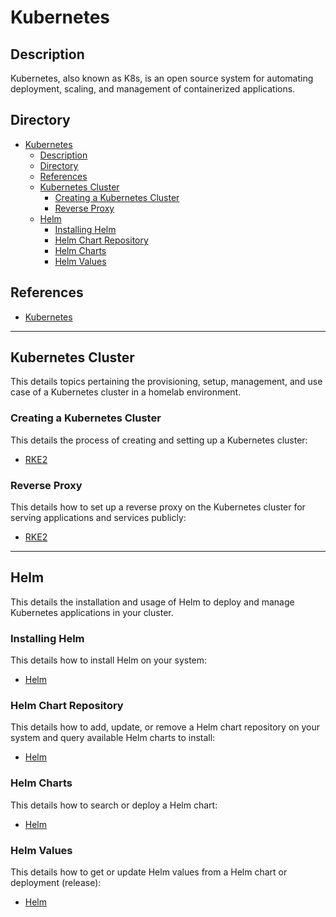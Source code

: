 # Kubernetes

## Description

Kubernetes, also known as K8s, is an open source system for automating deployment, scaling, and management of containerized applications.

## Directory

- [Kubernetes](#kubernetes)
  - [Description](#description)
  - [Directory](#directory)
  - [References](#references)
  - [Kubernetes Cluster](#kubernetes-cluster)
    - [Creating a Kubernetes Cluster](#creating-a-kubernetes-cluster)
    - [Reverse Proxy](#reverse-proxy)
  - [Helm](#helm)
    - [Installing Helm](#installing-helm)
    - [Helm Chart Repository](#helm-chart-repository)
    - [Helm Charts](#helm-charts)
    - [Helm Values](#helm-values)

## References

- [Kubernetes](https://kubernetes.io)

---

## Kubernetes Cluster

This details topics pertaining the provisioning, setup, management, and use case of a Kubernetes cluster in a homelab environment.

### Creating a Kubernetes Cluster

This details the process of creating and setting up a Kubernetes cluster:

- [RKE2](../topics/rke2.md#creating-a-kubernetes-cluster)

### Reverse Proxy

This details how to set up a reverse proxy on the Kubernetes cluster for serving applications and services publicly:

- [RKE2](../topics/rke2.md#reverse-proxy)

---

## Helm

This details the installation and usage of Helm to deploy and manage Kubernetes applications in your cluster.

### Installing Helm

This details how to install Helm on your system:

- [Helm](../topics/helm.md#installation)

### Helm Chart Repository

This details how to add, update, or remove a Helm chart repository on your system and query available Helm charts to install:

- [Helm](../topics/helm.md#helm-chart-repository)

### Helm Charts

This details how to search or deploy a Helm chart:

- [Helm](../topics/helm.md#helm-charts)

### Helm Values

This details how to get or update Helm values from a Helm chart or deployment (release):

- [Helm](../topics/helm.md#helm-values)
